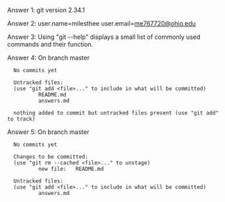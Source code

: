 Answer 1: git version 2.34.1

Answer 2: user.name=milesthee
	  user.email=me767720@ohio.edu

Answer 3: Using "git --help" displays a small list of commonly used commands and their function.

Answer 4: On branch master

	  No commits yet

	  Untracked files:
  	  (use "git add <file>..." to include in what will be committed)
        	  README.md
        	  answers.md

	  nothing added to commit but untracked files present (use "git add" to track)

Answer 5: On branch master

	  No commits yet

	  Changes to be committed:
  	  (use "git rm --cached <file>..." to unstage)
        	  new file:   README.md

	  Untracked files:
  	  (use "git add <file>..." to include in what will be committed)
        	  answers.md
